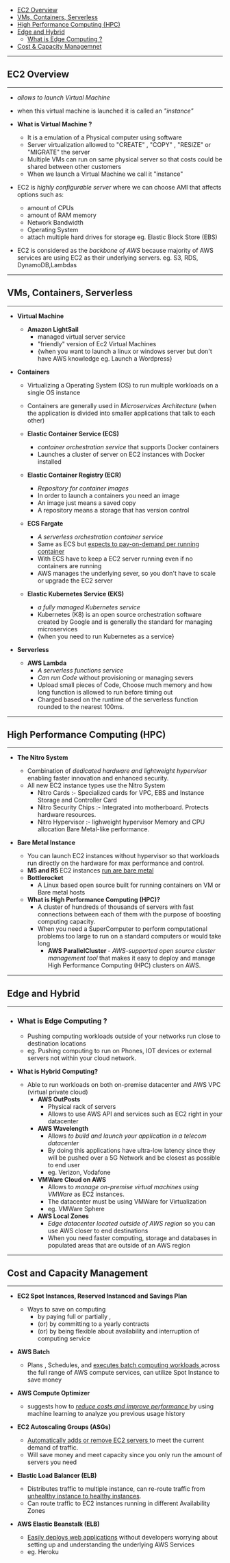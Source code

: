- [EC2 Overview](#ec2-overview)
- [VMs, Containers, Serverless](#vms-containers-serverless)
- [High Performance Computing (HPC)](#high-performance-computing)
- [Edge and Hybrid](#edge-and-hybrid)
    - [What is Edge Computing ?](#what-is-edge-computing)
- [Cost & Capacity Managemnet](#cost-and-capacity-managemnet)
---

## EC2 Overview
---
 - <i> allows to launch Virtual Machine </i>
 - when this virtual machine is launched it is called an <i>"instance"</i>

 - <b> What is Virtual Machine ?</b>
    - It is a emulation of a Physical computer using software
    - Server virtualization allowed to "CREATE" , "COPY" , "RESIZE" or "MIGRATE" the server
    - Multiple VMs can run on same physical server so that costs could be shared between other customers
    - When we launch a Virtual Machine we call it "instance"
- EC2 is <i> highly configurable server </i> where we can choose AMI that affects options such as:
    - amount of CPUs
    - amount of RAM memory
    - Network Bandwidth
    - Operating System
    - attach multiple hard drives for storage eg. Elastic Block Store (EBS)
- EC2 is considered as the <i> backbone of AWS </i> because majority of AWS services are using EC2 as their underlying servers. eg. S3, RDS, DynamoDB,Lambdas
---
## VMs, Containers, Serverless
---

- <b> Virtual Machine </b>
    - <b> Amazon LightSail </b>
        - managed virtual server service
        - "friendly" version of Ec2 Virtual Machines
        - {when you want to launch a linux or windows server but don't have AWS knowledge eg. Launch a Wordpress}

- <b> Containers </b>
    - Virtualizing a Operating System (OS) to run multiple workloads on a single OS instance
    - Containers are generally used in <i> Microservices Architecture </i> (when the application is divided into smaller applications that talk to each other)

    - <b> Elastic Container Service (ECS) </b>
        -  <i> container orchestration service </i> that supports Docker containers
        - Launches a cluster of server on EC2 instances with Docker installed

    - <b> Elastic Container Registry (ECR) </b>     
        - <i> Repository for container images </i>
        - In order to launch a containers you need an image
        - An image just means a saved copy
        - A repository means a storage that has version control
    
    - <b> ECS Fargate </b>
        - <i> A serverless orchestration container service </i>
        - Same as ECS but <u> expects to pay-on-demand per running container  </u>
        - With ECS have to keep a EC2 server running even if no containers are running 
        - AWS manages the underlying sever, so you don't have to scale or upgrade the EC2 server
    
    - <b> Elastic Kubernetes Service (EKS) </b>
        - <i> a fully managed Kubernetes service </i>
        - Kubernetes (K8) is an open source orchestration software created by Google and is generally the standard for managing microservices 
        - {when you need to run Kubernetes as a service}
    
- <b> Serverless </b>
    - <b> AWS Lambda </b>
        - <i> A serverless functions service </i>
        - <I> Can run Code </i> without provisioning or managing severs
        - Upload small pieces of Code, Choose much memory and how long function is allowed to run before timing out
        - Charged based on the runtime of the serverless function rounded to the nearest 100ms.
---
## High Performance Computing (HPC)
--- 

- <b> The Nitro System </b>
    - Combination of <i> dedicated hardware and lightweight hypervisor</i> enabling faster innovation and enhanced security. 
    - All new EC2 instance types use the Nitro System
        - Nitro Cards :-  Specialized cards for VPC, EBS and Instance Storage and Controller Card
        - Nitro Security Chips :- Integrated into motherboard. Protects hardware resources.
        - Nitro Hypervisor :- lighweight hypervisor Memory and CPU allocation Bare Metal-like performance.

- <b> Bare Metal Instance </b>
    - You can launch EC2 instances without hypervisor so that workloads run directly on the hardware for max performance and control.
    - <b> M5 and R5 </b> EC2 instances <u> run are bare metal </u>
    - <b> Bottlerocket </b>
        - A Linux based open source built for running containers on VM or Bare metal hosts 
    - <b> What is High Performance Computing (HPC)? </b>
        - A cluster of hundreds of thousands of servers with fast connections between each of them with the purpose of boosting computing capacity.
        - When you need a SuperComputer to perform computational problems too large to run on a standard computers or would take long
            - <b> AWS ParallelCluster </b> - <i>AWS-supported open source cluster management tool </i> that makes it easy to deploy and manage High Performance Computing (HPC) clusters on AWS.
---
## Edge and Hybrid 
---

 - ### <b> What is Edge Computing ? </b>
    - Pushing computing workloads outside of your networks run close to destination locations
    - eg. Pushing computing to run on Phones, IOT devices or external servers not within your cloud network.

- <b> What is Hybrid Computing? </b>
    - Able to run workloads on both on-premise datacenter and AWS VPC (virtual private cloud)
        - <b> AWS OutPosts </b> 
            - Physical rack of servers 
            - Allows to use AWS API and services such as EC2 right in your datacenter
        - <b> AWS Wavelength </b>
            - Allows <i> to build and launch your application in a telecom datacenter </i> 
            - By doing this applications have ultra-low latency since they will be pushed over a 5G Network and be closest as possible to end user 
            - eg. Verizon, Vodafone
        - <b> VMWare Cloud on AWS </b>
            - Allows to <i> manage on-premise virtual machines using VMWare </i> as EC2 instances.
            - The datacenter must be using VMWare for Virtualization 
            - eg. VMWare Sphere
        - <b> AWS Local Zones </b>
            - <i> Edge datacenter located outside of AWS region </i> so you can use AWS closer to end destinations
            - When you need faster computing, storage and databases in populated areas that are outside of an AWS region
---
## Cost and Capacity Management
---

- <b> EC2 Spot Instances, Reserved Instanced and Savings Plan </b>
    - Ways to save on computing
        - by paying full or partially , 
        - (or) by committing to a yearly contracts 
        - (or) by being flexible about availability and interruption of computing service
- <b> AWS Batch </b>
    - Plans , Schedules, and <u> executes batch computing workloads </u> across the full range of AWS compute services, can utilize Spot Instance to save money

- <b> AWS Compute Optimizer </b>
    - suggests how to <i><u> reduce costs and improve performance </U></i> by using machine learning to analyze you previous usage history

- <b> EC2 Autoscaling Groups (ASGs) </b>
    - <u> Automatically adds or remove EC2 servers </u> to meet the current demand of traffic.
    - Will save money and meet capacity since you only run the amount of servers you need

- <b> Elastic Load Balancer (ELB) </b>
    - Distributes traffic to multiple instance, can re-route traffic from <u> unhealthy instance to healthy instances</u>.
    - Can route traffic to EC2 instances running in different Availability Zones

- <b> AWS Elastic Beanstalk (ELB) </b>
    - <u> Easily deploys web applications</u> without developers worrying about setting up and understanding the underlying AWS Services
    - eg. Heroku





